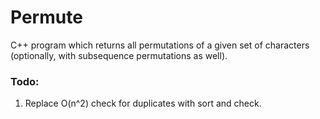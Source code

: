 # Permute

C++ program which returns all permutations of a given set of characters (optionally, with subsequence permutations as well).

### Todo:
1. Replace O(n^2) check for duplicates with sort and check.

